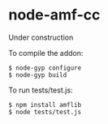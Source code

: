 node-amf-cc
===========

Under construction

To compile the addon:

    $ node-gyp configure
    $ node-gyp build

To run tests/test.js:

    $ npm install amflib
    $ node tests/test.js
